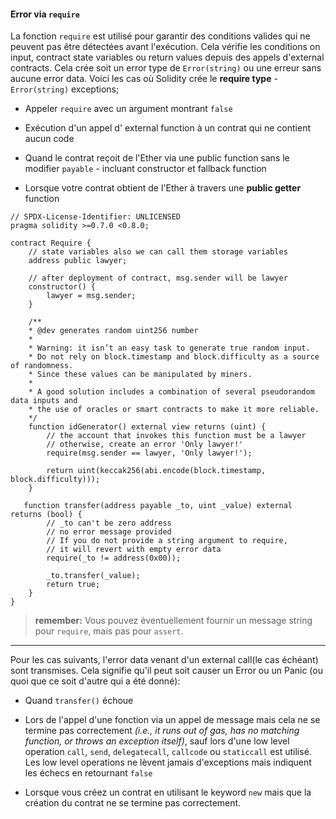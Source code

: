 #### Error via `require`

La fonction `require` est utilisé pour garantir des conditions valides qui ne peuvent pas être détectées avant l'exécution. Cela vérifie les conditions on input, contract state variables ou return values depuis des appels d'external contracts. Cela crée soit un error type de `Error(string)` ou une erreur sans aucune error data. Voici les cas où Solidity crée le **require type** - `Error(string)` exceptions;

- Appeler `require` avec un argument montrant `false`

- Exécution d'un appel d' external function à un contrat qui ne contient aucun code

- Quand le contrat reçoit de l'Ether via une public function sans le modifier `payable` - incluant constructor et fallback function

- Lorsque votre contrat obtient de l'Ether à travers une **public getter** function

```
// SPDX-License-Identifier: UNLICENSED
pragma solidity >=0.7.0 <0.8.0;

contract Require {
    // state variables also we can call them storage variables
    address public lawyer;

    // after deployment of contract, msg.sender will be lawyer
    constructor() {
        lawyer = msg.sender;
    }

    /**
    * @dev generates random uint256 number
    *
    * Warning: it isn’t an easy task to generate true random input.
    * Do not rely on block.timestamp and block.difficulty as a source of randomness.
    * Since these values can be manipulated by miners.
    *
    * A good solution includes a combination of several pseudorandom data inputs and
    * the use of oracles or smart contracts to make it more reliable.
    */
    function idGenerator() external view returns (uint) {
        // the account that invokes this function must be a lawyer
        // otherwise, create an error 'Only lawyer!'
        require(msg.sender == lawyer, 'Only lawyer!');

        return uint(keccak256(abi.encode(block.timestamp, block.difficulty)));
    }

   function transfer(address payable _to, uint _value) external returns (bool) {
        // _to can't be zero address
        // no error message provided
        // If you do not provide a string argument to require,
        // it will revert with empty error data
        require(_to != address(0x00));

        _to.transfer(_value);
        return true;
    }
}
```

> **remember:** Vous pouvez éventuellement fournir un message string pour `require`, mais pas pour `assert`.

---

Pour les cas suivants, l'error data venant d'un external call(le cas échéant) sont transmises. Cela signifie qu'il peut soit causer un Error ou un Panic (ou quoi que ce soit d'autre qui a été donné):

- Quand `transfer()` échoue

- Lors de l'appel d'une fonction via un appel de message mais cela ne se termine pas correctement <em>(i.e., it runs out of gas, has no matching function, or throws an exception itself)</em>, sauf lors d'une low level operation `call`, `send`, `delegatecall`, `callcode` ou `staticcall` est utilisé. Les low level operations ne lèvent jamais d'exceptions mais indiquent les échecs en retournant `false`

- Lorsque vous créez un contrat en utilisant le keyword `new` mais que la création du contrat ne se termine pas correctement.
